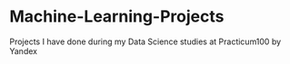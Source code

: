 # Machine-Learning-Projects
Projects I have done during my Data Science studies at Practicum100 by Yandex
